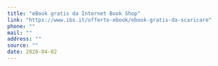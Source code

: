 ```yaml
---
title: "eBook gratis da Internet Book Shop"
link: "https://www.ibs.it/offerte-ebook/ebook-gratis-da-scaricare"
phone: ""
mail: ""
address: ""
source: ""
date: 2020-04-02
---
```



